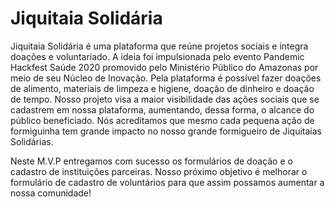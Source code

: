 # Jiquitaia Solidária
Jiquitaia Solidária é uma plataforma que reúne projetos sociais e integra doações e voluntariado. A ideia foi impulsionada pelo evento Pandemic Hackfest Saúde 2020 promovido pelo Ministério Público do Amazonas por meio de seu Núcleo de Inovação. Pela plataforma é possível fazer doações de alimento, materiais de limpeza e higiene, doação de dinheiro e doação de tempo. Nosso projeto visa a maior visibilidade das ações sociais que se cadastrem em nossa plataforma, aumentando, dessa forma, o alcance do público beneficiado. Nós acreditamos que mesmo cada pequena ação de formiguinha tem grande impacto no nosso grande formigueiro de Jiquitaias Solidárias.

Neste M.V.P entregamos com sucesso os formulários de doação e o cadastro de instituições parceiras. Nosso próximo objetivo é melhorar o formulário de cadastro de voluntários para que assim possamos aumentar a nossa comunidade!
